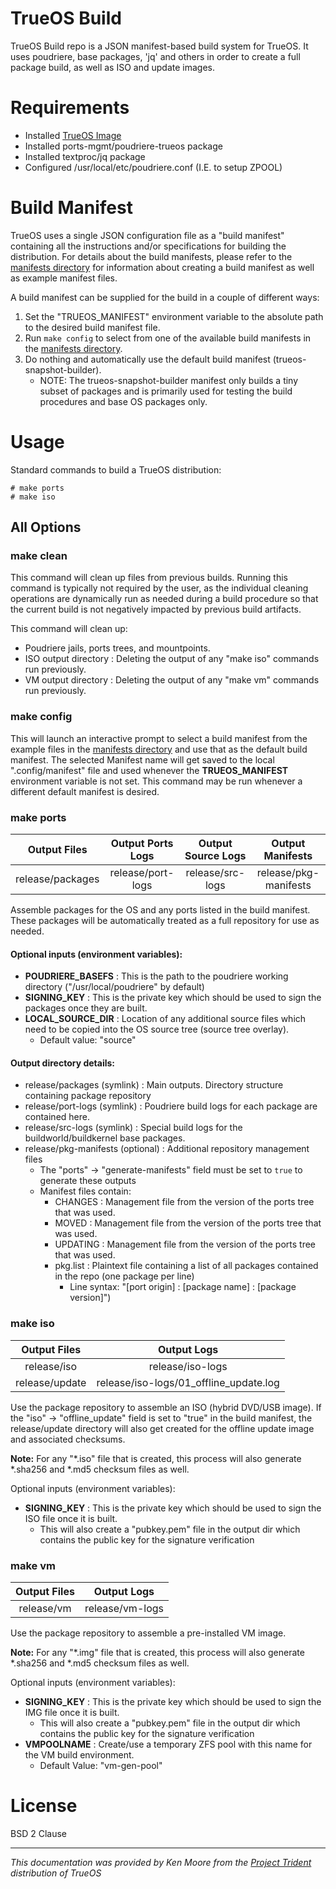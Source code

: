# TrueOS Build

TrueOS Build repo is a JSON manifest-based build system for TrueOS. It uses poudriere, base packages, 'jq' and others in order to create a full package build, as well as ISO and update images.

# Requirements
 - Installed [TrueOS Image](https://pkg.trueos.org/iso/)
 - Installed ports-mgmt/poudriere-trueos package
 - Installed textproc/jq package
 - Configured /usr/local/etc/poudriere.conf (I.E. to setup ZPOOL)

# Build Manifest
TrueOS uses a single JSON configuration file as a "build manifest" containing all the instructions and/or specifications for building the distribution. For details about the build manifests, please refer to the [manifests directory](https://github.com/trueos/build/tree/master/manifests) for information about creating a build manifest as well as example manifest files.

A build manifest can be supplied for the build in a couple of different ways:
1. Set the "TRUEOS_MANIFEST" environment variable to the absolute path to the desired build manifest file.
2. Run `make config` to select from one of the available build manifests in the [manifests directory](https://github.com/trueos/build/tree/master/manifests).
3. Do nothing and automatically use the default build manifest (trueos-snapshot-builder). 
   * NOTE: The trueos-snapshot-builder manifest only builds a tiny subset of packages and is primarily used for testing the build procedures and base OS packages only.

# Usage
Standard commands to build a TrueOS distribution:
```
# make ports
# make iso
```

## All Options

### make clean
This command will clean up files from previous builds. Running this command is typically not required by the user, as the individual cleaning operations are dynamically run as needed during a build procedure so that the current build is not negatively impacted by previous build artifacts.

This command will clean up:

* Poudriere jails, ports trees, and mountpoints.
* ISO output directory : Deleting the output of any "make iso" commands run previously.
* VM output directory : Deleting the output of any "make vm" commands run previously.

### make config
This will launch an interactive prompt to select a build manifest from the example files in the [manifests directory](https://github.com/trueos/build/tree/master/manifests) and use that as the default build manifest.
The selected Manifest name will get saved to the local ".config/manifest" file and used whenever the **TRUEOS_MANIFEST** environment variable is not set. This command may be run whenever a different default manifest is desired.

### make ports
|Output Files|Output Ports Logs| Output Source Logs | Output Manifests |
|:---:|:---:|:---:|:---:|
|release/packages |release/port-logs | release/src-logs| release/pkg-manifests |

Assemble packages for the OS and any ports listed in the build manifest. These packages will be automatically treated as  a full repository for use as needed.

#### Optional inputs (environment variables):
* **POUDRIERE_BASEFS** : This is the path to the poudriere working directory ("/usr/local/poudriere" by default)
* **SIGNING_KEY** : This is the private key which should be used to sign the packages once they are built.
* **LOCAL_SOURCE_DIR** : Location of any additional source files which need to be copied into the OS source tree (source tree overlay).
   * Default value: "source"

#### Output directory details:
* release/packages (symlink) : Main outputs. Directory structure containing package repository
* release/port-logs (symlink) : Poudriere build logs for each package are contained here.
* release/src-logs (symlink) : Special build logs for the buildworld/buildkernel base packages.
* release/pkg-manifests (optional) : Additional repository management files
   * The "ports" -> "generate-manifests" field must be set to `true` to generate these outputs
   * Manifest files contain:
      * CHANGES : Management file from the version of the ports tree that was used.
      * MOVED : Management file from the version of the ports tree that was used.
      * UPDATING : Management file from the version of the ports tree that was used.
      * pkg.list : Plaintext file containing a list of all packages contained in the repo (one package per line)
         * Line syntax: "[port origin] : [package name] : [package version]")

### make iso
|Output Files|Output Logs|
|:---:|:---:|
|release/iso |release/iso-logs |
|release/update |release/iso-logs/01_offline_update.log |

Use the package repository to assemble an ISO (hybrid DVD/USB image). If the "iso" -> "offline_update" field is set to "true" in the build manifest, the release/update directory will also get created for the offline update image and associated checksums.

**Note:** For any "*.iso" file that is created, this process will also generate *.sha256 and *.md5 checksum files as well.

Optional inputs (environment variables):
* **SIGNING_KEY** : This is the private key which should be used to sign the ISO file once it is built.
   * This will also create a "pubkey.pem" file in the output dir which contains the public key for the signature verification

### make vm
|Output Files|Output Logs|
|:---:|:---:|
|release/vm |release/vm-logs |

Use the package repository to assemble a pre-installed VM image.

**Note:** For any "*.img" file that is created, this process will also generate *.sha256 and *.md5 checksum files as well.

Optional inputs (environment variables):
* **SIGNING_KEY** : This is the private key which should be used to sign the IMG file once it is built.
   * This will also create a "pubkey.pem" file in the output dir which contains the public key for the signature verification
* **VMPOOLNAME** : Create/use a temporary ZFS pool with this name for the VM build environment.
   * Default Value: "vm-gen-pool"
 
# License
BSD 2 Clause

----
*This documentation was provided by Ken Moore from the [Project Trident](https://project-trident.org) distribution of TrueOS*

